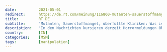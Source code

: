 ```yaml
---
date:          2021-05-01
redirect:      https://de.rt.com/meinung/116860-mutanten-sauerstoffmangel-ueberfuellte-kliniken-was-ist-wirklich-los-in-indien/
title:         RT DE
subtitle:      'Mutanten, Sauerstoffmangel, überfüllte Kliniken: Was ist wirklich los in Indien?'
description:   'In den Nachrichten kursieren derzeit Horrormeldungen über die Corona-Krise in Indien. Dass Metropolen wie Neu-Delhi in den letzten Jahren mehrfach aufgrund von Atemwegserkrankungen durch Smog den Gesundheitsnotstand ausriefen, wird konsequent ignoriert.'
country:       [IN]
categories:    [MSM]
tags:          [manipulation]
---
```

